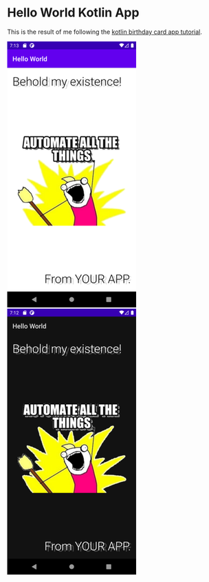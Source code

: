 # Hello World Kotlin App

This is the result of me following the [kotlin birthday card app tutorial](https://developer.android.com/courses/pathways/android-basics-kotlin-three).

![light theme screenshot](device-2021-05-20-071333-shrunk.png) ![dark theme screenshot](device-2021-05-20-071227-shrunk.png)